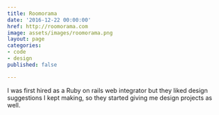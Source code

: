```yaml
---
title: Roomorama
date: '2016-12-22 00:00:00'
href: http://roomorama.com
image: assets/images/roomorama.png
layout: page
categories:
- code
- design
published: false

---
```

I was first hired as a Ruby on rails web integrator but they liked design suggestions I kept making, so they started giving me design projects as well.